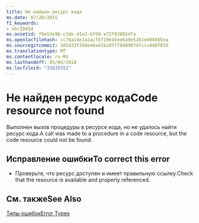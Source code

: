 ```yaml
---
title: Не найден ресурс кода
ms.date: 07/20/2015
f1_keywords:
- vbrID454
ms.assetid: f0e53e96-c3de-41e2-bf98-e72f93802dfa
ms.openlocfilehash: cc76a14e1a2acfbf19e45ee6a9e5161e404505ea
ms.sourcegitcommit: 3d5d33f384eeba41b2dff79d096f47ccc8d8f03d
ms.translationtype: MT
ms.contentlocale: ru-RU
ms.lasthandoff: 05/04/2018
ms.locfileid: "33635552"
---
```

# <a name="code-resource-not-found"></a><span data-ttu-id="c76c4-102">Не найден ресурс кода</span><span class="sxs-lookup"><span data-stu-id="c76c4-102">Code resource not found</span></span>
<span data-ttu-id="c76c4-103">Выполнен вызов процедуры в ресурсе кода, но не удалось найти ресурс кода.</span><span class="sxs-lookup"><span data-stu-id="c76c4-103">A call was made to a procedure in a code resource, but the code resource could not be found.</span></span>  
  
## <a name="to-correct-this-error"></a><span data-ttu-id="c76c4-104">Исправление ошибки</span><span class="sxs-lookup"><span data-stu-id="c76c4-104">To correct this error</span></span>  
  
-   <span data-ttu-id="c76c4-105">Проверьте, что ресурс доступен и имеет правильную ссылку.</span><span class="sxs-lookup"><span data-stu-id="c76c4-105">Check that the resource is available and properly referenced.</span></span>  
  
## <a name="see-also"></a><span data-ttu-id="c76c4-106">См. также</span><span class="sxs-lookup"><span data-stu-id="c76c4-106">See Also</span></span>  
 [<span data-ttu-id="c76c4-107">Типы ошибок</span><span class="sxs-lookup"><span data-stu-id="c76c4-107">Error Types</span></span>](../../visual-basic/programming-guide/language-features/error-types.md)
